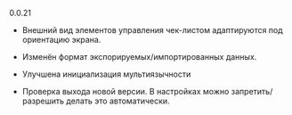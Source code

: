 0.0.21
* Внешний вид элементов управления чек-листом адаптируются под ориентацию экрана.
* Изменён формат экспорируемых/импортированных данных.
* Улучшена инициализация мультиязычности


* Проверка выхода новой версии. В настройках можно запретить/разрешить делать это автоматически.